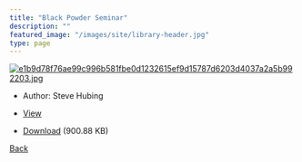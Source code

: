 ```yaml
---
title: "Black Powder Seminar"
description: ""
featured_image: "/images/site/library-header.jpg"
type: page
---
```


<a href="https://drive.google.com/uc?export=view&id=1aRSiDFvkM0YLC-VpG6UhSbgreNZGj7Oz" target="_blank">![e1b9d78f76ae99c996b581fbe0d1232615ef9d15787d6203d4037a2a5b992203.jpg](https://drive.google.com/uc?export=view&id=19FqLTC9oogX5g0uD03ArzXvZJ0MCTln4)</a>
* Author: Steve Hubing
* <a href="https://drive.google.com/uc?export=view&id=1aRSiDFvkM0YLC-VpG6UhSbgreNZGj7Oz" target="_blank">View</a>

* [Download](https://drive.google.com/uc?export=download&id=1aRSiDFvkM0YLC-VpG6UhSbgreNZGj7Oz) (900.88 KB)

[Back](/library/)
